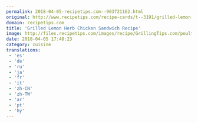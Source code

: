 ```yaml
---
permalink: 2018-04-05-recipetips.com--903721162.html
original: http://www.recipetips.com/recipe-cards/t--3191/grilled-lemon-herb-chicken-sandwich.asp
domain: recipetips.com
title: 'Grilled Lemon Herb Chicken Sandwich Recipe'
image: http://files.recipetips.com/images/recipe/GrillingTips.com/poultry/grilled_lemon_herb_chick.jpg
date: 2018-04-05 17:48:23
category: cuisine
translations: 
 - 'es'
 - 'de'
 - 'ru'
 - 'ja'
 - 'fr'
 - 'it'
 - 'zh-CN'
 - 'zh-TW'
 - 'ar'
 - 'pt'
 - 'hy'
---
```


